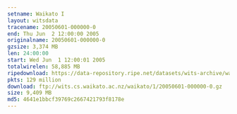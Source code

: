 ```yaml
---
setname: Waikato I
layout: witsdata
tracename: 20050601-000000-0
end: Thu Jun  2 12:00:00 2005
originalname: 20050601-000000-0
gzsize: 3,374 MB
len: 24:00:00
start: Wed Jun  1 12:00:01 2005
totalwirelen: 58,885 MB
ripedownload: https://data-repository.ripe.net/datasets/wits-archive/waikato/1/20050601-000000-0.gz
pkts: 129 million
download: ftp://wits.cs.waikato.ac.nz/waikato/1/20050601-000000-0.gz
size: 9,409 MB
md5: 4641e1bbcf39769c2667421793f8178e
---
```

